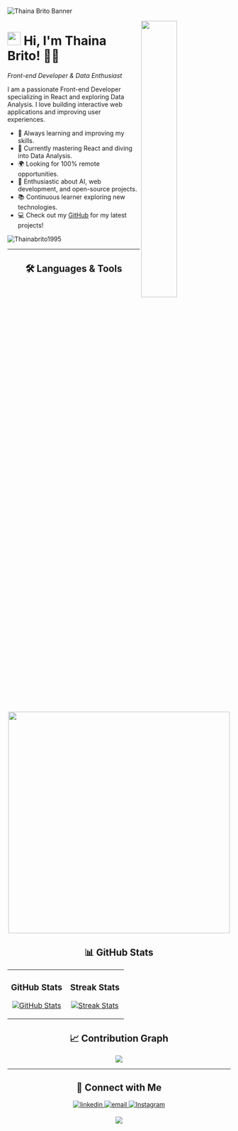 <!-- Banner -->
![Thaina Brito Banner](https://github.com/Thainabrito1995/Thainabrito1995/blob/main/banner.png)

<!-- Night Owl image -->
<div>
  <img align="right" width="40%" src="https://owlbertsio-resized.s3.amazonaws.com/Popper.psd.full.png">
</div>

<!-- Header Name -->
# <img src="https://emojis.slackmojis.com/emojis/images/1531849430/4246/blob-sunglasses.gif?1531849430" width="30"/> Hi, I'm Thaina Brito! 👩‍💻
*Front-end Developer & Data Enthusiast*
<br /> 

<!-- Start Intro -->
<p align="left">I am a passionate Front-end Developer specializing in React and exploring Data Analysis. I love building interactive web applications and improving user experiences.</p>

- 🚀 Always learning and improving my skills.
- 🌱 Currently mastering React and diving into Data Analysis.
- 🌍 Looking for 100% remote opportunities.
- 🤖 Enthusiastic about AI, web development, and open-source projects.
- 📚 Continuous learner exploring new technologies.
- 💻 Check out my <a href="https://github.com/Thainabrito1995">GitHub</a> for my latest projects!

<!-- Profile Count Badge -->
<p align="left">
  <img src="https://komarev.com/ghpvc/?username=Thainabrito1995&label=Profile%20views&color=770677&style=for-the-badge&logo=star" alt="Thainabrito1995" style="padding-right:20px;" />
</p>

---

<!-- Languages and Tools Section -->
<h2 align="center">🛠️ Languages & Tools</h2>
<p align="center">
<img width="500px" src="https://skillicons.dev/icons?i=html,css,js,react,nodejs,git,vscode,figma&perline=10" />
</p>

<!-- GitHub Stats -->
<h2 align="center">📊 GitHub Stats</h2>
<table width="100%">
  <tr>
    <td width="50%">
      <h3 align="center"><strong>GitHub Stats</strong></h3>
      <p align="center">
        <a href="https://github.com/Thainabrito1995">
          <img align="center" src="https://github-readme-stats.vercel.app/api?username=Thainabrito1995&count_private=true&show_icons=true&theme=nightowl" alt="GitHub Stats" />
        </a>
      </p>
    </td>
    <td width="50%">
      <h3 align="center"><strong>Streak Stats</strong></h3>
      <p align="center">
        <a href="https://github.com/Thainabrito1995">
          <img align="center" src="https://streak-stats.demolab.com?user=Thainabrito1995&theme=nightowl" alt="Streak Stats" />
        </a>
      </p>
    </td>
  </tr>
</table>

<!-- Contribution Graph -->
<h2 align="center">📈 Contribution Graph</h2>
<div align="center">
    <img src="https://github-readme-activity-graph.vercel.app/graph?username=Thainabrito1995&bg_color=011627&color=79d3c3&line=c792ea&point=ffeb95&area=true&hide_border=false">
</div>

---

<!-- Contact Section -->
<h2 align="center">🤝 Connect with Me</h2>
<div align="center">
 <a href="https://www.linkedin.com/in/thainá-brito-fernandes-640862247" target="_blank">
<img src="https://img.shields.io/badge/linkedin-%231E77B5.svg?&style=for-the-badge&logo=linkedin&logoColor=white" alt=linkedin style="margin-bottom: 5px;" />
</a>
  
<a href="mailto:thainabrito@example.com" target="_blank">
<img src="https://img.shields.io/badge/Gmail-D14836?style=for-the-badge&logo=gmail&logoColor=white" alt=email style="margin-bottom: 5px;" />
</a>

<a href="https://www.instagram.com/thainabrito" target="_blank">
<img src="https://img.shields.io/badge/Instagram-E4405F?style=for-the-badge&logo=instagram&logoColor=white" alt=Instagram style="margin-bottom: 5px;" />
</a>
</div>

<!-- Footer -->
<p align="center">
  <img src="https://capsule-render.vercel.app/api?type=waving&color=gradient&height=65&section=footer"/>
</p>
